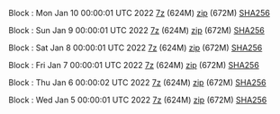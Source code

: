 Block : Mon Jan 10 00:00:01 UTC 2022 [7z](https://transfer.sh/6SfgEU/bootstrap.dat.20220110.7z) (624M) [zip](https://transfer.sh/iSkxFt/bootstrap.dat.20220110.zip) (672M) [SHA256](https://transfer.sh/krmWsC/sha256.txt)

Block : Sun Jan  9 00:00:01 UTC 2022 [7z]() (624M) [zip]() (672M) [SHA256](https://transfer.sh/xwOlTl/sha256.txt)

Block : Sat Jan  8 00:00:01 UTC 2022 [7z](https://transfer.sh/sc7yfI/bootstrap.dat.20220108.7z) (624M) [zip](https://transfer.sh/lJM29O/bootstrap.dat.20220108.zip) (672M) [SHA256](https://transfer.sh/ynOlOD/sha256.txt)

Block : Fri Jan  7 00:00:01 UTC 2022 [7z](https://transfer.sh/EFJxUJ/bootstrap.dat.20220107.7z) (624M) [zip](https://transfer.sh/8ewIxb/bootstrap.dat.20220107.zip) (672M) [SHA256](https://transfer.sh/RMUcfo/sha256.txt)

Block : Thu Jan  6 00:00:02 UTC 2022 [7z](https://transfer.sh/Rb05lz/bootstrap.dat.20220106.7z) (624M) [zip](https://transfer.sh/J0h86R/bootstrap.dat.20220106.zip) (672M) [SHA256](https://transfer.sh/rxCC0y/sha256.txt)

Block : Wed Jan  5 00:00:01 UTC 2022 [7z](https://transfer.sh/KnoUgr/bootstrap.dat.20220105.7z) (624M) [zip](https://transfer.sh/VCztOx/bootstrap.dat.20220105.zip) (672M) [SHA256](https://transfer.sh/1rcevc/sha256.txt)
